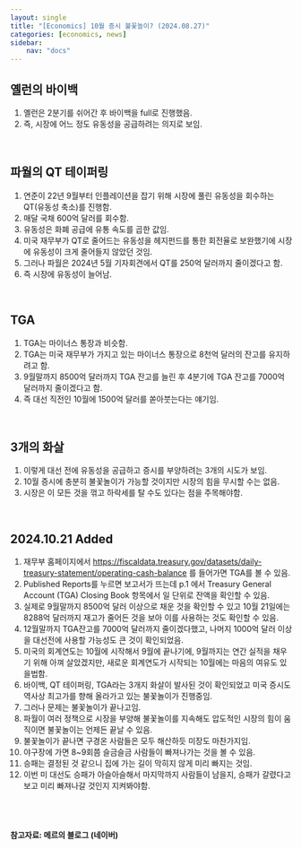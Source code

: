 ```yaml
---
layout: single
title: "[Economics] 10월 증시 불꽃놀이? (2024.08.27)"
categories: [economics, news]
sidebar:
    nav: "docs"
---
```


## 옐런의 바이백
1. 옐런은 2분기를 쉬어간 후 바이백을 full로 진행했음.
1. 즉, 시장에 어느 정도 유동성을 공급하려는 의지로 보임.

<br/>

## 파월의 QT 테이퍼링
1. 연준이 22년 9월부터 인플레이션을 잡기 위해 시장에 풀린 유동성을 회수하는 QT(유동성 축소)를 진행함.
1. 매달 국채 600억 달러를 회수함.
1. 유동성은 화폐 공급에 유통 속도를 곱한 값임.
1. 미국 재무부가 QT로 줄어드는 유동성을 헤지펀드를 통한 회전율로 보완했기에 시장에 유동성이 크게 줄어들지 않았던 것임.
1. 그러나 파월은 2024년 5월 기자회견에서 QT를 250억 달러까지 줄이겠다고 함.
1. 즉 시장에 유동성이 늘어남.

<br/>

## TGA
1. TGA는 마이너스 통장과 비슷함.
1. TGA는 미국 재무부가 가지고 있는 마이너스 통장으로 8천억 달러의 잔고를 유지하려고 함.
1. 9월말까지 8500억 달러까지 TGA 잔고를 늘린 후 4분기에 TGA 잔고를 7000억 달러까지 줄이겠다고 함.
1. 즉 대선 직전인 10월에 1500억 달러를 쏟아붓는다는 얘기임.


<br/>

## 3개의 화살
1. 이렇게 대선 전에 유동성을 공급하고 증시를 부양하려는 3개의 시도가 보임.
1. 10월 증시에 충분히 불꽃놀이가 가능할 것이지만 시장의 힘을 무시할 수는 없음.
1. 시장은 이 모든 것을 꺾고 하락세를 탈 수도 있다는 점을 주목해야함.

<br/>

## 2024.10.21 Added
1. 재무부 홈페이지에서 https://fiscaldata.treasury.gov/datasets/daily-treasury-statement/operating-cash-balance 를 들어가면 TGA를 볼 수 있음.
1. Published Reports를 누르면 보고서가 뜨는데 p.1 에서 Treasury General Account (TGA) Closing Book 항목에서 일 단위로 잔액을 확인할 수 있음.
1. 실제로 9월말까지 8500억 달러 이상으로 채운 것을 확인할 수 있고 10월 21일에는 8288억 달러까지 재고가 줄어든 것을 보아 이를 사용하는 것도 확인할 수 있음.
1. 12월말까지 TGA잔고를 7000억 달러까지 줄이겠다했고, 나머지 1000억 달러 이상을 대선전에 사용할 가능성도 큰 것이 확인되었음.
1. 미국의 회계연도는 10월에 시작해서 9월에 끝나기에, 9월까지는 연간 실적을 채우기 위해 아껴 살았겠지만, 새로운 회계연도가 시작되는 10월에는 마음의 여유도 있을법함.
1. 바이백, QT 테이퍼링, TGA라는 3개지 화살이 발사된 것이 확인되었고 미국 증시도 역사상 최고가를 향해 올라가고 있는 불꽃놀이가 진행중임.
1. 그러나 문제는 불꽃놀이가 끝나고임.
1. 파월이 여러 정책으로 시장을 부양해 불꽃놀이를 지속해도 압도적인 시장의 힘이 움직이면 불꽃놀이는 언제든 끝날 수 있음.
1. 불꽃놀이가 끝나면 구경온 사람들은 모두 해산하듯 미장도 마찬가지임.
1. 야구장에 가면 8~9회쯤 슬금슬금 사람들이 빠져나가는 것을 볼 수 있음.
1. 승패는 결정된 것 같으니 집에 가는 길이 막히지 않게 미리 빠지는 것임.
1. 이번 미 대선도 승패가 아슬아슬해서 마지막까지 사람들이 남을지, 승패가 갈렸다고 보고 미리 빠져나갈 것인지 지켜봐야함.


<br/>
<br/>

#### 참고자료: 메르의 블로그 (네이버) 